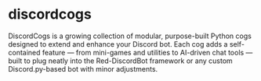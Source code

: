# discordcogs

DiscordCogs is a growing collection of modular, purpose-built Python cogs designed to extend and enhance your Discord bot. Each cog adds a self-contained feature — from mini-games and utilities to AI-driven chat tools — built to plug neatly into the Red-DiscordBot framework or any custom Discord.py-based bot with minor adjustments.

